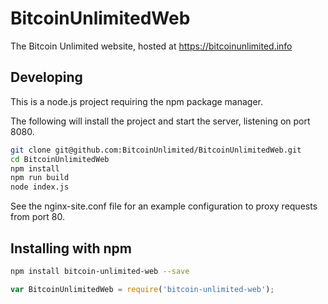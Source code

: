 # BitcoinUnlimitedWeb

The Bitcoin Unlimited website, hosted at https://bitcoinunlimited.info

## Developing

This is a node.js project requiring the npm package manager.

The following will install the project and start the server, listening on port 8080.

```bash
git clone git@github.com:BitcoinUnlimited/BitcoinUnlimitedWeb.git
cd BitcoinUnlimitedWeb
npm install
npm run build
node index.js
```

See the nginx-site.conf file for an example configuration to proxy requests from port 80.

## Installing with npm

```bash
npm install bitcoin-unlimited-web --save
```

```javascript
var BitcoinUnlimitedWeb = require('bitcoin-unlimited-web');
```
